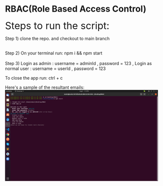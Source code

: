 # RBAC(Role Based Access Control)



<font size="6"> Steps to run the script: </font> 

Step 1) clone the repo. and checkout to main branch

\
Step 2) On your terminal run: npm i && npm start
\
\
Step 3) Login as admin : username = adminId , password = 123 ,
        Login as normal user : username = userId , password = 123 

To close the app run: ctrl + c

Here's a sample of the resultant emails:
![image info](./login.png)
